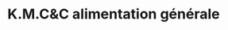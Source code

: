---
title: "K.M.C&C alimentation générale"
url: /villejuif/k-m-cetc-alimentation-generale/
shop: commodité
---